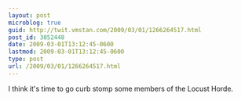 ```yaml
---
layout: post
microblog: true
guid: http://twit.vmstan.com/2009/03/01/1266264517.html
post_id: 3052448
date: 2009-03-01T13:12:45-0600
lastmod: 2009-03-01T13:12:45-0600
type: post
url: /2009/03/01/1266264517.html
---
```

I think it's time to go curb stomp some members of the Locust Horde.
